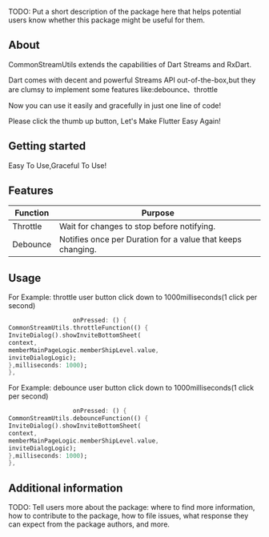 <!-- 
This README describes the package. If you publish this package to pub.dev,
this README's contents appear on the landing page for your package.

For information about how to write a good package README, see the guide for
[writing package pages](https://dart.dev/guides/libraries/writing-package-pages). 

For general information about developing packages, see the Dart guide for
[creating packages](https://dart.dev/guides/libraries/create-library-packages)
and the Flutter guide for
[developing packages and plugins](https://flutter.dev/developing-packages). 
-->

TODO: Put a short description of the package here that helps potential users
know whether this package might be useful for them.

## About

CommonStreamUtils extends the capabilities of Dart Streams and RxDart.

Dart comes with decent and powerful Streams API out-of-the-box,but they are clumsy to implement some features like:debounce、throttle

Now you can use it easily and gracefully in just one line of code!

Please click the thumb up button, Let's Make Flutter Easy Again!

## Getting started

Easy To Use,Graceful To Use! 

## Features

|  Function   | Purpose  |
|  ----  | ----  |
| Throttle  | 	Wait for changes to stop before notifying. |
| Debounce  | 	Notifies once per Duration for a value that keeps changing. |

## Usage

For Example: throttle user button click down to 1000milliseconds(1 click per second)

```dart
                  onPressed: () {
CommonStreamUtils.throttleFunction(() {
InviteDialog().showInviteBottomSheet(
context,
memberMainPageLogic.memberShipLevel.value,
inviteDialogLogic);
},milliseconds: 1000);
},
```

For Example: debounce user button click down to 1000milliseconds(1 click per second)

```dart
                  onPressed: () {
CommonStreamUtils.debounceFunction(() {
InviteDialog().showInviteBottomSheet(
context,
memberMainPageLogic.memberShipLevel.value,
inviteDialogLogic);
},milliseconds: 1000);
},
```

## Additional information

TODO: Tell users more about the package: where to find more information, how to 
contribute to the package, how to file issues, what response they can expect 
from the package authors, and more.
